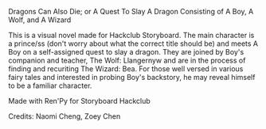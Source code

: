 Dragons Can Also Die; or A Quest To Slay A Dragon Consisting of A Boy, A Wolf, and A Wizard

This is a visual novel made for Hackclub Storyboard. The main character is a prince/ss (don't worry about what the correct title should be) and meets A Boy on a self-assigned quest to slay a dragon. They are joined by Boy's companion and teacher, The Wolf: Llangernyw and are in the process of finding and recuriting The Wizard: Bea. For those well versed in various fairy tales and interested in probing Boy's backstory, he may reveal himself to be a familiar character.

Made with Ren'Py for Storyboard Hackclub

Credits: Naomi Cheng, Zoey Chen
